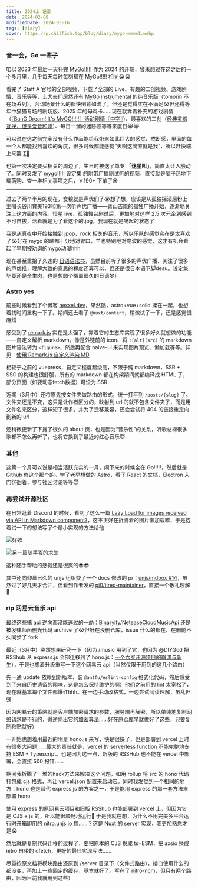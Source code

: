 ```yaml
---
title: 2024上 记录
date: 2024-02-08
modifiedDate: 2024-03-16
tags: [diary]
cover: https://p.chilfish.top/blog/diary/mygo-meme1.webp
---
```


### 音一会，Go 一辈子

咱以 2023 年最后一天补完 [MyGo!!!!!] 作为 2024 的开端，曾未想过在这之后的一个多月里，几乎每天每时每刻都在 MyGo!!!!! 相关😭😭

看完了 Staff A 官号的全部视频，下载了全部的 Live、有趣的二创视频、游戏剧情、音乐等等，士大夫们居然还有 [MyGo instrumental] 的纯音乐版（tomorin 不在场系列），台词场景什么的都快倒背如流了，但还是觉得实在不满足😭但还得等年中猫猫专场的剧场版、2025 年的母鸡卡……现在就靠着补充的游戏剧情（[〖BanG Dream! It's MyGO!!!!!〗活动剧情〖中字〗]）、最喜欢的二创（[经典灵魂互换，但是爱音和睦]）、每日一溜的迷跡波等等来度日😹😹

可以说在这之前完全没有什么作品能给我带来如此巨大的感觉、戒断感，里面的每一个人都能找到喜欢的角度，很多时候都能感觉“天啊这简直就是我”，所以赶快端上来罢 ∑🍺

也第一次决定要买相关的周边了，生日时被送了单专 **「迷星叫」**，简直太让人触动了。同时又发了 [mygo!!!!! 设定集] 的附带广播剧试听的视频，直接就是脑子热地下载萌购、查一堆相关事项之后，￥190+ 下单了😎

---

过去了两个半月的现在，食粮就是声优们了😭想了想，应该是从孤独摇滚后粉上主唱长谷川育美193和第一次听声优广播——青山吉能的孤独广播开始，逐渐地关注上这方面的内容。恒星 live、孤独舞台剧过后，更加地对这样 2.5 次元企划感到不可自拔，活着就是为了看这个的.jpg。我现在就是噶起的状态了

我是从真夜中开始接触到 jpop、rock 相关的音乐，所以乐队的感觉实在是太喜欢了😭好在 mygo 的歌都十分地对胃口，羊也特别地对电波的感觉，这才有机会看起了早期被劝退的mygo动漫hhh

现在甚至重拾了久违的 [日语语法书]，虽然目前听了很多的声优广播、关注了很多的声优推，理解大致的意思的程度还算可以，但还是很日本语下脚desu。设定集毕竟还是全生肉，也是想圆个搁置很久的日语梦）

[MyGo!!!!!]: https://bgm.tv/subject/428735
[MyGo instrumental]: https://bang-dream.com/mygo_inst
[〖BanG Dream! It's MyGO!!!!!〗活动剧情〖中字〗]: https://www.bilibili.com/video/BV1Hw411U7nK/
[经典灵魂互换，但是爱音和睦]: https://space.bilibili.com/7477105/channel/collectiondetail?sid=1948104
[mygo!!!!! 设定集]: https://gekkan-bushi.com/topics/mygofootprints/
[日语语法书]: https://res.wokanxing.info/jpgramma/index.html

### Astro yes

前些时候看到了个博客 [nexxel.dev]，果然酷，astro+vue+soild 揉在一起，也想着找时间重构一下了。期间还去看了 `@nuxt/content`，稍微试了一下，还是感觉很麻烦

感受到了 [remark.js] 实在是太强了，靠着它的生态库实现了很多好久就想做的功能——自定义解析 markdown。像是外链前的 icon、将 `![alt](src)` 的 markdown 图片语法转为 `<figure>`，然后再配合 naive-ui 来实现图片预览、懒加载等等。详见：[使用 Remark.js 自定义渲染 MD]

相较于之前的 vuepress，自定义程度超级高，不限于纯 markdown，SSR + SSG 的构建也很舒服，所有的 markdown 都在构架期间就都编译成 HTML 了，部分页面（如要动态fetch数据）可设为 SSR

近期（3月中）还将原先按文件夹做路由的形式，统一打平到 `/posts/{slug}` 了。文件夹还是不变，这只是让作者区分的，映射到 url 的就不包含文件夹了，而是用文件名来区分，这样短了很多。并为了迁移兼容，还会尝试将 404 的链接重定向到新的 url

还稍微更新了下拖了很久的 about 页，也是因为“音乐性”的关系，听歌总榜很多歌都不怎么再听了，也将它换到了最近的红心音乐😇

[使用 Remark.js 自定义渲染 MD]: ../remarkjs-diy-md.md
[nexxel.dev]: https://github.com/nexxeln/nexxel.dev
[remark.js]: https://github.com/remarkjs/

### 其他

这第一个月可以说是相当活跃充实的一月，闲下来的时候全在 Go!!!!!，然后就是 Github 修这个那个的。学了老早想做的 Astro，看了 React 的文档，Electron 入门徘徊着，参与社区讨论等等😇

### 再尝试开源社区

在日常逛着 Discord 的时候，看到了这么一篇 [Lazy Load for images received via API in Markdown component?]，这不正好在折腾着的图片懒加载嘛，于是抱着试一下的想法写了个最小实现的方法给他

![好欸](/blog/diary/discord-astro-0.webp)

![另一篇随手答的求助](/blog/diary/discord-astro-1.webp)

这种随手帮助的感觉还是很爽的😎😎

其中还向仰慕已久的 unjs 组织交了一个 docs 修改的 pr：[unjs/mdbox #14]，虽然过了好几天才合并，但看到作者发的 [pi0/tired-maintainer]，直接一个敬礼理解🤯

[Lazy Load for images received via API in Markdown component?]: https://discord.com/channels/830184174198718474/1202243013540323390
[unjs/mdbox #14]: https://github.com/unjs/mdbox/pull/14
[pi0/tired-maintainer]: https://github.com/pi0/tired-maintainer

### rip 网易云音乐 api

最终这些搞 api 逆向都没能逃过的一劫：[Binaryify/NeteaseCloudMusicApi] 还是被发律师函删光代码 archive 了😭但好在没删仓库，issue 什么的都在、在删前不久同步了 fork

最近（3月中）突然想来研究一下（因为 /music 用到了它，也因为 @DIYGod 把 RSShub 从 express.js 全部迁移到了 hono.js：[一个六岁开源项目的崩溃与新生]），于是也想着升级重写一下这个网易云 api（当然仅限于用到的这几个路由）

先一通 update 依赖到新版本、装 `@antfu/eslint-config` 格式化代码，然后感受到了来自历史遗留的翔味，这是怎么保持维护的啊）他们之前用的 lint 太宽松了，现在就基本每个文件都爆红hhh。在一边手动改格式，一边尝试阅读理解，虽乱但强

因为网易云的策略就是客户端加密请求的参数，服务端再解密，所以单纯地复制网络请求是不行的，得逆向出它的加密算法……好在原仓库早就做好了这些，只要复制粘贴就好）

一开始也想着用最近的明星 hono.js 来写，快是很快了，但是部署到 vercel 上时有很多大问题……最大的责任就是，vercel 的 serverless function 不能完整地支持 ESM + Typescript。也是因为这一点，新版的 RSSHub 也不能在 vercel 中部署，会直接 500 报错……

期间我折腾了一堆的hack方法来解决这个问题，如用 rollup 将 src 的 hono 代码打包成 cjs 格式，再让 vercel.json 配置来启动它。同时我发觉到一个相同的地方：hono 也是替代 express.js 的方案之一，于是能用 express 的那一套方法来部署 hono

使用 express 的原网易云项目和旧版 RSShub 也能部署到 vercel 上，但因为它是 CJS + js 的，所以能很顺畅地运行😤 于是我就在想，为什么不用完美多平台运行时开箱即用的 [nitro.unjs.io] 捏……？这是 Nuxt 的 server 实现，我更加熟悉才是😭

然后就是复制代码迁移的过程了，要把原本的 CJS 换成 ts+ESM，把 axsio 换成 nitro 自带的 ofetch，更好的最佳实现写法……

尽量按原文档将模块路由还原到 /server 目录下（文件式路由），接口使用什么的都没变，再加上一些固定的缓存，基本就好了。写在了 [nitro-ncm]，但只有两个路由，因为目前我就用到这些）

[Binaryify/NeteaseCloudMusicApi]: https://github.com/Binaryify/NeteaseCloudMusicApi
[一个六岁开源项目的崩溃与新生]: https://diygod.cc/6-year-of-rsshub
[nitro.unjs.io]: https://nitro.unjs.io/
[nitro-ncm]: https://github.com/Chilfish/nitro-ncm
